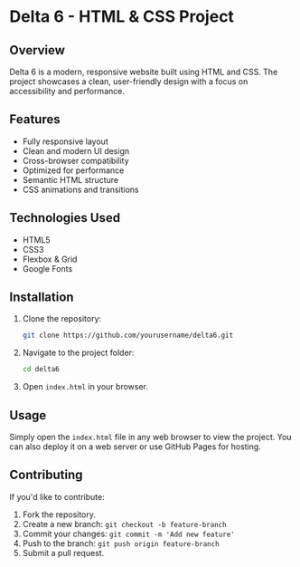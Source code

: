 # Delta 6 - HTML & CSS Project

## Overview
Delta 6 is a modern, responsive website built using HTML and CSS. The project showcases a clean, user-friendly design with a focus on accessibility and performance.

## Features
- Fully responsive layout
- Clean and modern UI design
- Cross-browser compatibility
- Optimized for performance
- Semantic HTML structure
- CSS animations and transitions

## Technologies Used
- HTML5
- CSS3
- Flexbox & Grid
- Google Fonts


## Installation
1. Clone the repository:
   ```sh
   git clone https://github.com/yourusername/delta6.git
   ```
2. Navigate to the project folder:
   ```sh
   cd delta6
   ```
3. Open `index.html` in your browser.

## Usage
Simply open the `index.html` file in any web browser to view the project. You can also deploy it on a web server or use GitHub Pages for hosting.

## Contributing
If you'd like to contribute:
1. Fork the repository.
2. Create a new branch: `git checkout -b feature-branch`
3. Commit your changes: `git commit -m 'Add new feature'`
4. Push to the branch: `git push origin feature-branch`
5. Submit a pull request.

